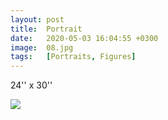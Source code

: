 ```yaml
---
layout: post
title:  Portrait
date:   2020-05-03 16:04:55 +0300
image:  08.jpg
tags:   [Portraits, Figures]
---
```

24'' x 30''                                                                       

![]({{site.baseurl}}/img/08.jpg)
